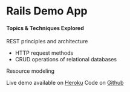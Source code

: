 # Rails Demo App

#### Topics & Techniques Explored
REST principles and architecture
- HTTP request methods
- CRUD operations of relational databases

Resource modeling

Live demo available on [Heroku](http://salty-sierra-8909.herokuapp.com/)
Code on [Github](https://github.com/iantometich/rails_demo_app)
